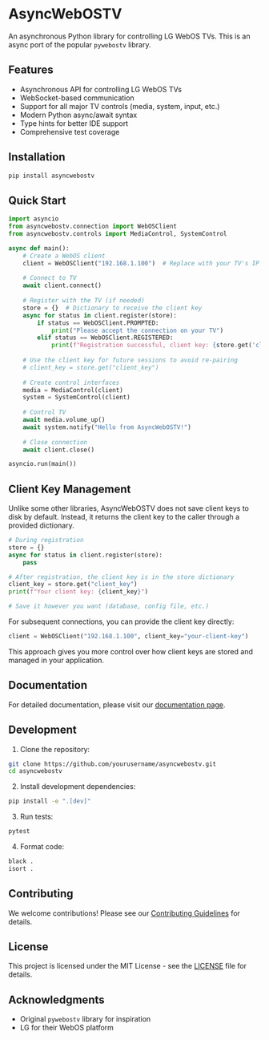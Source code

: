# AsyncWebOSTV

An asynchronous Python library for controlling LG WebOS TVs. This is an async port of the popular `pywebostv` library.

## Features

- Asynchronous API for controlling LG WebOS TVs
- WebSocket-based communication
- Support for all major TV controls (media, system, input, etc.)
- Modern Python async/await syntax
- Type hints for better IDE support
- Comprehensive test coverage

## Installation

```bash
pip install asyncwebostv
```

## Quick Start

```python
import asyncio
from asyncwebostv.connection import WebOSClient
from asyncwebostv.controls import MediaControl, SystemControl

async def main():
    # Create a WebOS client
    client = WebOSClient("192.168.1.100")  # Replace with your TV's IP
    
    # Connect to TV
    await client.connect()
    
    # Register with the TV (if needed)
    store = {}  # Dictionary to receive the client key
    async for status in client.register(store):
        if status == WebOSClient.PROMPTED:
            print("Please accept the connection on your TV")
        elif status == WebOSClient.REGISTERED:
            print(f"Registration successful, client key: {store.get('client_key')}")
    
    # Use the client key for future sessions to avoid re-pairing
    # client_key = store.get("client_key")
    
    # Create control interfaces
    media = MediaControl(client)
    system = SystemControl(client)
    
    # Control TV
    await media.volume_up()
    await system.notify("Hello from AsyncWebOSTV!")
    
    # Close connection
    await client.close()

asyncio.run(main())
```

## Client Key Management

Unlike some other libraries, AsyncWebOSTV does not save client keys to disk by default. 
Instead, it returns the client key to the caller through a provided dictionary.

```python
# During registration
store = {}
async for status in client.register(store):
    pass

# After registration, the client key is in the store dictionary
client_key = store.get("client_key")
print(f"Your client key: {client_key}")

# Save it however you want (database, config file, etc.)
```

For subsequent connections, you can provide the client key directly:

```python
client = WebOSClient("192.168.1.100", client_key="your-client-key")
```

This approach gives you more control over how client keys are stored and managed in your application.

## Documentation

For detailed documentation, please visit our [documentation page](https://github.com/yourusername/asyncwebostv/wiki).

## Development

1. Clone the repository:
```bash
git clone https://github.com/yourusername/asyncwebostv.git
cd asyncwebostv
```

2. Install development dependencies:
```bash
pip install -e ".[dev]"
```

3. Run tests:
```bash
pytest
```

4. Format code:
```bash
black .
isort .
```

## Contributing

We welcome contributions! Please see our [Contributing Guidelines](CONTRIBUTING.md) for details.

## License

This project is licensed under the MIT License - see the [LICENSE](LICENSE) file for details.

## Acknowledgments

- Original `pywebostv` library for inspiration
- LG for their WebOS platform 